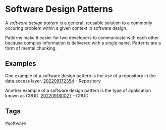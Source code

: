 # Software Design Patterns

A *software design pattern* is a general, reusable solution to a commonly occuring problem within a given context in software design.  

Patterns make it easier for two developers to communicate with each other because complex information is delivered with a single name. Patterns are a form of mental chunking.  

## Examples
One example of a software design pattern is the use of a repository in the data access layer. [202209172354](../202209172354) - Repository 

Another example of a software design pattern is the type of application known as CRUD. [202209180027](../202209180027) - CRUD
 
## Tags
#software

